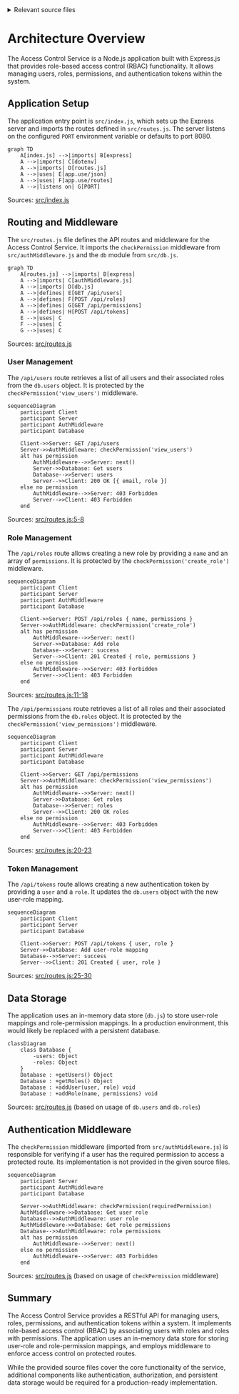 <details>
<summary>Relevant source files</summary>

The following files were used as context for generating this wiki page:

- [src/index.js](https://github.com/agattani123/access-control-service/blob/main/src/index.js)
- [src/routes.js](https://github.com/agattani123/access-control-service/blob/main/src/routes.js)
- [src/authMiddleware.js](https://github.com/agattani123/access-control-service/blob/main/src/authMiddleware.js) (assumed to exist based on import)
- [src/db.js](https://github.com/agattani123/access-control-service/blob/main/src/db.js) (assumed to exist based on import)

</details>

# Architecture Overview

The Access Control Service is a Node.js application built with Express.js that provides role-based access control (RBAC) functionality. It allows managing users, roles, permissions, and authentication tokens within the system.

## Application Setup

The application entry point is `src/index.js`, which sets up the Express server and imports the routes defined in `src/routes.js`. The server listens on the configured `PORT` environment variable or defaults to port 8080.

```mermaid
graph TD
    A[index.js] -->|imports| B[express]
    A -->|imports| C[dotenv]
    A -->|imports| D[routes.js]
    A -->|uses| E[app.use/json]
    A -->|uses| F[app.use/routes]
    A -->|listens on| G[PORT]
```

Sources: [src/index.js](https://github.com/agattani123/access-control-service/blob/main/src/index.js)

## Routing and Middleware

The `src/routes.js` file defines the API routes and middleware for the Access Control Service. It imports the `checkPermission` middleware from `src/authMiddleware.js` and the `db` module from `src/db.js`.

```mermaid
graph TD
    A[routes.js] -->|imports| B[express]
    A -->|imports| C[authMiddleware.js]
    A -->|imports| D[db.js]
    A -->|defines| E[GET /api/users]
    A -->|defines| F[POST /api/roles]
    A -->|defines| G[GET /api/permissions]
    A -->|defines| H[POST /api/tokens]
    E -->|uses| C
    F -->|uses| C
    G -->|uses| C
```

Sources: [src/routes.js](https://github.com/agattani123/access-control-service/blob/main/src/routes.js)

### User Management

The `/api/users` route retrieves a list of all users and their associated roles from the `db.users` object. It is protected by the `checkPermission('view_users')` middleware.

```mermaid
sequenceDiagram
    participant Client
    participant Server
    participant AuthMiddleware
    participant Database

    Client->>Server: GET /api/users
    Server->>AuthMiddleware: checkPermission('view_users')
    alt has permission
        AuthMiddleware-->>Server: next()
        Server->>Database: Get users
        Database-->>Server: users
        Server-->>Client: 200 OK [{ email, role }]
    else no permission
        AuthMiddleware-->>Server: 403 Forbidden
        Server-->>Client: 403 Forbidden
    end
```

Sources: [src/routes.js:5-8](https://github.com/agattani123/access-control-service/blob/main/src/routes.js#L5-L8)

### Role Management

The `/api/roles` route allows creating a new role by providing a `name` and an array of `permissions`. It is protected by the `checkPermission('create_role')` middleware.

```mermaid
sequenceDiagram
    participant Client
    participant Server
    participant AuthMiddleware
    participant Database

    Client->>Server: POST /api/roles { name, permissions }
    Server->>AuthMiddleware: checkPermission('create_role')
    alt has permission
        AuthMiddleware-->>Server: next()
        Server->>Database: Add role
        Database-->>Server: success
        Server-->>Client: 201 Created { role, permissions }
    else no permission
        AuthMiddleware-->>Server: 403 Forbidden
        Server-->>Client: 403 Forbidden
    end
```

Sources: [src/routes.js:11-18](https://github.com/agattani123/access-control-service/blob/main/src/routes.js#L11-L18)

The `/api/permissions` route retrieves a list of all roles and their associated permissions from the `db.roles` object. It is protected by the `checkPermission('view_permissions')` middleware.

```mermaid
sequenceDiagram
    participant Client
    participant Server
    participant AuthMiddleware
    participant Database

    Client->>Server: GET /api/permissions
    Server->>AuthMiddleware: checkPermission('view_permissions')
    alt has permission
        AuthMiddleware-->>Server: next()
        Server->>Database: Get roles
        Database-->>Server: roles
        Server-->>Client: 200 OK roles
    else no permission
        AuthMiddleware-->>Server: 403 Forbidden
        Server-->>Client: 403 Forbidden
    end
```

Sources: [src/routes.js:20-23](https://github.com/agattani123/access-control-service/blob/main/src/routes.js#L20-L23)

### Token Management

The `/api/tokens` route allows creating a new authentication token by providing a `user` and a `role`. It updates the `db.users` object with the new user-role mapping.

```mermaid
sequenceDiagram
    participant Client
    participant Server
    participant Database

    Client->>Server: POST /api/tokens { user, role }
    Server->>Database: Add user-role mapping
    Database-->>Server: success
    Server-->>Client: 201 Created { user, role }
```

Sources: [src/routes.js:25-30](https://github.com/agattani123/access-control-service/blob/main/src/routes.js#L25-L30)

## Data Storage

The application uses an in-memory data store (`db.js`) to store user-role mappings and role-permission mappings. In a production environment, this would likely be replaced with a persistent database.

```mermaid
classDiagram
    class Database {
        -users: Object
        -roles: Object
    }
    Database : +getUsers() Object
    Database : +getRoles() Object
    Database : +addUser(user, role) void
    Database : +addRole(name, permissions) void
```

Sources: [src/routes.js](https://github.com/agattani123/access-control-service/blob/main/src/routes.js) (based on usage of `db.users` and `db.roles`)

## Authentication Middleware

The `checkPermission` middleware (imported from `src/authMiddleware.js`) is responsible for verifying if a user has the required permission to access a protected route. Its implementation is not provided in the given source files.

```mermaid
sequenceDiagram
    participant Server
    participant AuthMiddleware
    participant Database

    Server->>AuthMiddleware: checkPermission(requiredPermission)
    AuthMiddleware->>Database: Get user role
    Database-->>AuthMiddleware: user role
    AuthMiddleware->>Database: Get role permissions
    Database-->>AuthMiddleware: role permissions
    alt has permission
        AuthMiddleware-->>Server: next()
    else no permission
        AuthMiddleware-->>Server: 403 Forbidden
    end
```

Sources: [src/routes.js](https://github.com/agattani123/access-control-service/blob/main/src/routes.js) (based on usage of `checkPermission` middleware)

## Summary

The Access Control Service provides a RESTful API for managing users, roles, permissions, and authentication tokens within a system. It implements role-based access control (RBAC) by associating users with roles and roles with permissions. The application uses an in-memory data store for storing user-role and role-permission mappings, and employs middleware to enforce access control on protected routes.

While the provided source files cover the core functionality of the service, additional components like authentication, authorization, and persistent data storage would be required for a production-ready implementation.